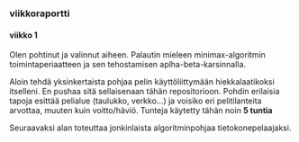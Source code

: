 ### viikkoraportti
#### viikko 1

Olen pohtinut ja valinnut aiheen. Palautin mieleen minimax-algoritmin toimintaperiaatteen ja sen
tehostamisen aplha-beta-karsinnalla.

Aloin tehdä yksinkertaista pohjaa pelin käyttöliittymään hiekkalaatikoksi itselleni. En pushaa sitä sellaisenaan tähän repositorioon.
Pohdin erilaisia tapoja esittää pelialue (taulukko, verkko...) ja voisiko eri pelitilanteita arvottaa, muuten kuin voitto/häviö.
Tunteja käytetty tähän noin **5 tuntia**

Seuraavaksi alan toteuttaa jonkinlaista algoritminpohjaa tietokonepelaajaksi.
